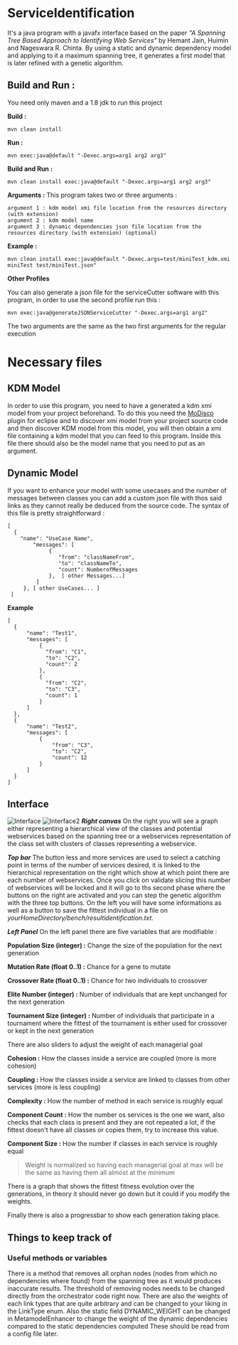 
# ServiceIdentification

It's a java program with a javafx interface based on the paper *"A Spanning Tree Based Approach to Identifying Web Services"* by Hemant Jain, Huimin and Nageswara R. Chinta.
By using a static and dynamic dependency model and applying to it a maximum spanning tree, it generates a first model that is later refined with a genetic algorithm.


## Build and Run :

You need only maven and a 1.8 jdk to run this project

**Build :**

    mvn clean install
**Run :**

    mvn exec:java@default "-Dexec.args=arg1 arg2 arg3"
**Build and Run  :**

    mvn clean install exec:java@default "-Dexec.args=arg1 arg2 arg3"

**Arguments :**
This program takes two or three arguments :

    argument 1 : kdm model xmi file location from the resources directory (with extension)
    argument 2 : kdm model name
    argument 3 : dynamic dependencies json file location from the resources directory (with extension) (optional) 
    
**Example :**

    mvn clean install exec:java@default "-Dexec.args=test/miniTest_kdm.xmi miniTest test/miniTest.json"

**Other Profiles** 

You can also generate a json file for the serviceCutter software with this program, in order to use the second profile run this :


    mvn exec:java@generateJSONServiceCutter "-Dexec.args=arg1 arg2"
    
The two arguments are the same as the two first arguments for the regular execution


# Necessary files

## KDM Model

In order to use this program, you need to have a generated a kdm xmi model from your project beforehand.
To do this you need the [MoDisco](https://www.eclipse.org/MoDisco/) plugin for eclipse and to discover xmi model from your project source code and then discover KDM model from this model, you will then obtain a xmi file containing a kdm model that you can feed to this program. Inside this file there should also be the model name that you need to put as an argument.

## Dynamic Model

If you want to enhance your model with some usecases and the number of messages between classes you can add a custom json file with thos said links as they cannot really be deduced from the source code.
The syntax of this file is pretty straightforward : 

    [  
	  {  
		"name": "UseCase Name",  
		    "messages": [  
			     {  
			        "from": "classNameFrom",  
					"to": "classNameTo",  
				    "count": NumberofMessages  
				 },  [ other Messages...]  
			 ]
		 }, [ other UseCases... ]
	 ]

  **Example**

    [  
      {  
	      "name": "Test1",  
	      "messages": [  
	          {  
	            "from": "C1",  
		        "to": "C2",  
		        "count": 2  
		      },  
		      {  
	            "from": "C2",  
			    "to": "C3",  
		        "count": 1  
			  }  
	      ]  
      },  
      {  
	      "name": "Test2",  
	      "messages": [  
	          {  
			      "from": "C3",  
			      "to": "C2",  
			      "count": 12  
		      }  
	      ]  
      }  
    ]

## Interface

![Interface](http://image.noelshack.com/fichiers/2018/30/5/1532704240-serviceident.png)
![Interface2](http://image.noelshack.com/fichiers/2018/30/5/1532704935-serviceident2.png)
***Right canvas***
On the right you will see a graph either representing a hierarchical view of the classes and potential webservices based on the spanning tree or a webservices representation of the class set with clusters of classes representing a webservice.


***Top bar***
The button less and more services are used to select a catching point in terms of the number of services desired, it is linked to the hierarchical representation on the right which show at which point there are each number of webservices.
Once you click on validate slicing this number of webservices will be locked and it will go to ths second phase where the buttons on the right are activated and you can step the genetic algorithm with the three top buttons.
On the left you will have some informations as well as a button to save the fittest individual in a file on *yourHomeDirectory/bench/resultidentification.txt*.


***Left Panel***
On the left panel there are five variables that are modifiable :

**Population Size (integer) :** Change the size of the population for the next generation

**Mutation Rate (float 0..1) :** Chance for a gene to mutate

**Crossover Rate (float 0..1) :** Chance for two individuals to crossover

**Elite Number (integer) :** Number of individuals that are kept unchanged for the next generation

**Tournament Size (integer) :** Number of individuals that participate in a tournament where the fittest of the tournament is either used for crossover or kept in the next generation

There are also sliders to adjust the weight of each managerial goal

**Cohesion :** How the classes inside a service are coupled (more is more cohesion)

**Coupling :** How the classes inside a service are linked to classes from other services (more is less coupling)

**Complexity :** How the number of method in each service is roughly equal

**Component Count :** How the number os services is the one we want, also checks that each class is present and they are not repeated a lot, if the fittest doesn't have all classes or copies them, try to increase this value.

**Component Size :** How the number if classes in each service is roughly equal
> Weight is normalized so having each managerial goal at max will be the same as having them all almost at the minimum

There is a graph that shows the fittest fitness evolution over the generations, in theory it should never go down but it could if you modify the weights.

Finally there is also a progressbar to show each generation taking place.

## Things to keep track of


### Useful methods or variables
There is a method that removes all orphan nodes (nodes from which no dependencies where found) from the spanning tree as it would produces inaccurate results. The threshold of removing nodes needs to be changed directly from the orchestrator code right now.
There are also the weights of each link types that are quite arbitrary and can be changed to your liking in the LinkType enum.
Also the static field DYNAMIC_WEIGHT can be changed in MetamodelEnhancer to change the weight of the dynamic dependencies compared to the static dependencies computed
These should be read from a config file later.
